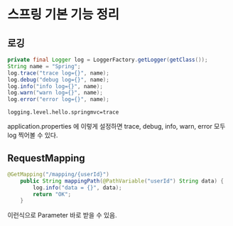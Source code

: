 # 스프링 기본 기능 정리

## 로깅

```java
private final Logger log = LoggerFactory.getLogger(getClass());
String name = "Spring";
log.trace("trace log={}", name);
log.debug("debug log={}", name);
log.info("info log={}", name);
log.warn("warn log={}", name);
log.error("error log={}", name);
```

`logging.level.hello.springmvc=trace`

application.properties 에 이렇게 설정하면 trace, debug, info, warn, error 모두 log 찍어볼 수 있다.

## RequestMapping

```java
@GetMapping("/mapping/{userId}")
    public String mappingPath(@PathVariable("userId") String data) {
        log.info("data = {}", data);
        return "OK";
    }
```

이런식으로 Parameter 바로 받을 수 있음.
